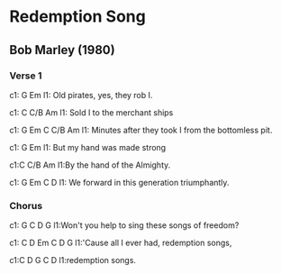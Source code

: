 # Redemption Song
## Bob Marley (1980)


### Verse 1

c1:    G                      Em
l1: Old pirates, yes, they rob I.

c1:    C         C/B      Am
l1: Sold I to the merchant ships

c1: G                        Em  C         C/B        Am
l1: Minutes after they took I    from the bottomless pit.

c1:        G             Em
l1: But my hand was made strong

c1:C         C/B         Am
l1:By the hand of the Almighty.

c1:   G                 Em     C         D
l1: We forward in this generation   triumphantly.


### Chorus

c1:                     G    C       D        G
l1:Won't you help to sing      these songs of freedom?

c1:       C     D         Em   C   D       G
l1:'Cause all I ever had,        redemption songs,

c1:C   D       G       C  D
l1:redemption songs.

 
